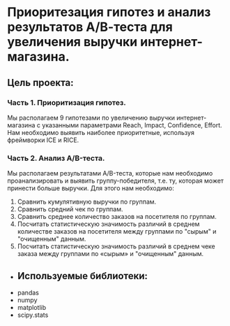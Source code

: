# Приоритезация гипотез и анализ результатов А/В-теста для увеличения выручки интернет-магазина.  

## Цель проекта:
### Часть 1. Приоритизация гипотез.
Мы располагаем 9 гипотезами по увеличению выручки интернет-магазина с указанными параметрами Reach, Impact, Confidence, Effort. Нам необходимо выявить наиболее приоритетные, используя фреймворки ICE и RICE.
### Часть 2. Анализ A/B-теста.
Мы располагаем результатами A/B-теста, которые нам необходимо проанализировать и выявить группу-победителя, т.е. ту, которая может принести больше выручки. Для этого нам необходимо:
1. Сравнить кумулятивную выручки по группам.
2. Сравнить средний чек по группам.
3. Сравнить среднее количество заказов на посетителя по группам.
4. Посчитать статистическую значимость различий в среднем количестве заказов на посетителя между группами по "сырым" и "очищенным" данным.
5. Посчитать статистическую значимость различий в среднем чеке заказа между группами по «сырым» и "очищенным" данным.

- ## Используемые библиотеки:
- pandas
- numpy
- matplotlib
- scipy.stats
